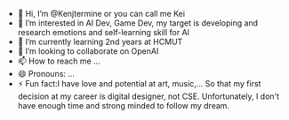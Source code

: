 - 👋 Hi, I’m @Kenjtermine or you can call me Kei 
- 👀 I’m interested in AI Dev, Game Dev, my target is developing and research emotions and self-learning skill for AI
- 🌱 I’m currently learning 2nd years at HCMUT
- 💞️ I’m looking to collaborate on OpenAI
- 📫 How to reach me ...
- 😄 Pronouns: ...
- ⚡ Fun fact:I have love and potential at art, music,... So that my first decision at my career is digital designer, not CSE. Unfortunately, I don't have enough time and strong minded to follow my dream.

<!---
Kenjtermine/Kenjtermine is a ✨ special ✨ repository because its `README.md` (this file) appears on your GitHub profile.
You can click the Preview link to take a look at your changes.
--->
